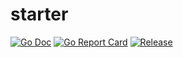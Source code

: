 # starter
[![Go Doc](https://img.shields.io/badge/godoc-reference-blue.svg?style=flat-square)](http://godoc.org/github.com/hunterpunchh/starter)
[![Go Report Card](https://goreportcard.com/badge/github.com/hunterpunchh/starter?style=flat-square)](https://goreportcard.com/report/github.com/hunterpunchh/starter)
[![Release](https://img.shields.io/github/release/hunterpunchh/starter.svg?style=flat-square)](https://github.com/hunterpunchh/starter/releases/latest)